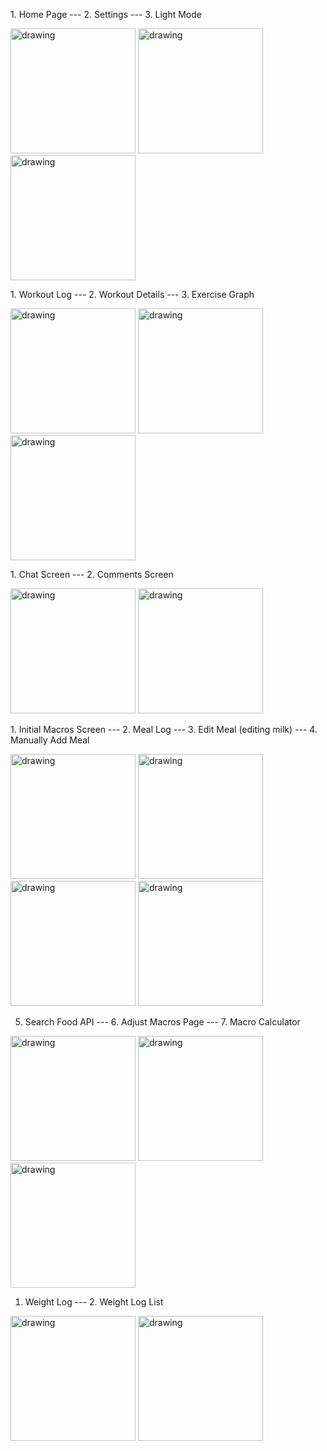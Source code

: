 <Text>1. Home Page --- 2. Settings --- 3. Light Mode</Text> 

<img src="Home.jpg" alt="drawing" width="200"/> <img src="Settings.jpg" alt="drawing" width="200"/> <img src="LightMode.jpg" alt="drawing" width="200"/> 


  
<Text>1. Workout Log ---  2. Workout Details --- 3. Exercise Graph</Text>

<img src="WorkoutLog.jpg" alt="drawing" width="200"/> <img src="WorkoutDetails.jpg" alt="drawing" width="200"/> <img src="ExerciseGraph.jpg" alt="drawing" width="200"/>


<Text>1. Chat Screen ---  2. Comments Screen  </Text>

<img src="ChatScreen.jpg" alt="drawing" width="200"/> <img src="CommentsScreen.jpg" alt="drawing" width="200"/>


<Text>1. Initial Macros Screen --- 2. Meal Log --- 3. Edit Meal (editing milk) --- 4. Manually Add Meal 

<img src="Macros1.jpg" alt="drawing" width="200"/> <img src="MealLog.jpg" alt="drawing" width="200"/> <img src="EditMeal.jpg" alt="drawing" width="200"/> <img src="AddMeal.jpg" alt="drawing" width="200"/> 


5. Search Food API --- 6. Adjust Macros Page --- 7. Macro Calculator

<img src="FoodSearchAPI.jpg" alt="drawing" width="200"/> <img src="EditMacros.jpg" alt="drawing" width="200"/> <img src="MacroCalculator.jpg" alt="drawing" width="200"/>


1. Weight Log --- 2. Weight Log List

<img src="WeightLog.jpg" alt="drawing" width="200"/>  <img src="WeightLogList.jpg" alt="drawing" width="200"/> 



